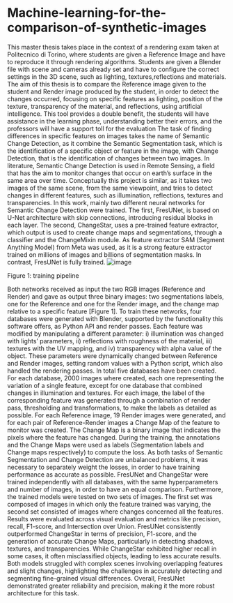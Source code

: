 # Machine-learning-for-the-comparison-of-synthetic-images
This master thesis takes place in the context of a rendering exam taken at Politecnico di Torino,
where students are given a Reference Image and have to reproduce it through
rendering algorithms. Students are given a Blender file with scene and cameras already set and have
to configure the correct settings in the 3D scene, such as lighting, textures,reflections and materials. The aim
of this thesis is to compare the Reference image given to the student and Render image produced by
the student, in order to detect the changes occurred, focusing on specific features as lighting,
position of the texture, transparency of the material, and reflections, using artificial intelligence.
This tool provides a double benefit, the students will have assistance in the learning phase,
understanding better their errors, and the professors will have a support toll for the evaluation
The task of finding differences in specific features on images takes the name of Semantic Change
Detection, as it combine the Semantic Segmentation task, which is the identification of a specific
object or feature in the image, with Change Detection, that is the identification of changes between
two images. In literature, Semantic Change Detection is used in Remote Sensing, a field that has the
aim to monitor changes that occur on earth’s surface in the same area over time. Conceptually this
project is similar, as it takes two images of the same scene, from the same viewpoint, and tries to
detect changes in different features, such as illumination, reflections, textures and transparencies.
In this work, mainly two different neural networks for Semantic Change Detection were trained.
The first, FresUNet, is based on U-Net architecture with skip connections, introducing residual
blocks in each layer. The second, ChangeStar, uses a pre-trained feature extractor, which output is
used to create change maps and segmentations, through a classifier and the ChangeMixin module.
As feature extractor SAM (Segment Anything Model) from Meta was used, as it is a strong feature
extractor trained on millions of images and billions of segmentation masks. In contrast, FresUNet is
fully trained. 
 ![image](https://github.com/user-attachments/assets/779783bd-02ae-44c9-b81e-93d4f85de8d4)
 
Figure 1: training pipeline

Both networks received as input the two RGB images (Reference and Render) and gave as output
three binary images: two segmentations labels, one for the Reference and one for the Render image,
and the change map relative to a specific feature [Figure 1].
To train these networks, four databases were generated with Blender, supported by the functionality
this software offers, as Python API and render passes. Each feature was modified by manipulating a
different parameter: i) illumination was changed with lights’ parameters, ii) reflections with
roughness of the material, iii) textures with the UV mapping, and iv) transparency with alpha value
of the object. These parameters were dynamically changed between Reference and Render images,
setting random values with a Python script, which also handled the rendering passes. In total five
databases have been created. For each database, 2000 images where created, each one representing
the variation of a single feature, except for one database that combined changes in illumination and
textures. For each image, the label of the corresponding feature was generated through a
combination of render pass, thresholding and transformations, to make the labels as detailed as
possible. For each Reference image, 19 Render images were generated, and for each pair of
Reference-Render images a Change Map of the feature to monitor was created. The Change Map is
a binary image that indicates the pixels where the feature has changed. During the training, the
annotations and the Change Maps were used as labels (Segmentation labels and Change maps
respectively) to compute the loss. As both tasks of Semantic Segmentation and Change Detection
are unbalanced problems, it was necessary to separately weight the losses, in order to have training
performance as accurate as possible.
FresUNet and ChangeStar were trained independently with all databases, with the same
hyperparameters and number of images, in order to have an equal comparison. Furthermore, the
trained models were tested on two sets of images. The first set was composed of images in which
only the feature trained was varying, the second set consisted of images where changes concerned
all the features. Results were evaluated across visual evaluation and metrics like precision, recall,
F1-score, and Intersection over Union. FresUNet consistently outperformed ChangeStar in terms of
precision, F1-score, and the generation of accurate Change Maps, particularly in detecting shadows,
textures, and transparencies. While ChangeStar exhibited higher recall in some cases, it often
misclassified objects, leading to less accurate results. Both models struggled with complex scenes
involving overlapping features and slight changes, highlighting the challenges in accurately
detecting and segmenting fine-grained visual differences. Overall, FresUNet demonstrated greater
reliability and precision, making it the more robust architecture for this task. 

